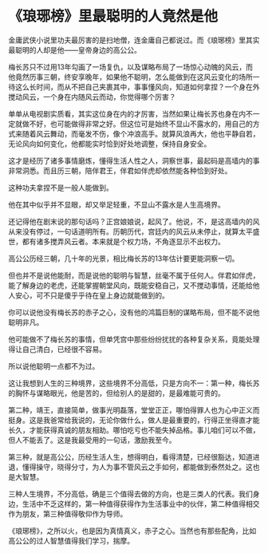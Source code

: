 # 《琅琊榜》里最聪明的人竟然是他

金庸武侠小说里功夫最厉害的是扫地僧，连金庸自己都说过。而《琅琊榜》里其实最聪明的人却是他——皇帝身边的高公公。 

梅长苏只不过用13年勾画了一场复仇，以及谋略布局了一场惊心动魄的风云，而他竟然历事三朝，终安享晚年，如果他不聪明，怎么能做到在这风云变化的场所一待这么长时间，而从不把自己夹裹其中，事事懂风向，知道如何拿捏？一个身在外搅动风云，一个身在内随风云而动，你觉得哪个厉害？ 

单单从电视剧实质看，其实这位身在内的才厉害，当然如果让梅长苏也身在内不一定就做不好，也可能做得非常之好。但这位可是始终不显山不露水的，用自己的方式来随着风云舞动，而毫发不伤，像个冲浪高手。就算风浪再大，他也平静自若，无论风向如何变化，他都能实时恰到好处地调整，保持自身安全。 

这才是经历了诸多事情磨炼，懂得生活人性之人，洞察世事，最起码是高墙内的事非常洞悉。而且历三朝，陪伴君王，伴君如伴虎却依然能各种恰到好处。 

这种功夫拿捏不是一般人能做到。 

他在其中似乎并不显眼，却又举足轻重，不显山不露水是人生高境界。 

还记得他在剧末说的那句话吗？正宫娘娘说，起风了。他说，不，是这高墙内的风从来没有停过，一句话道明所有。历朝历代，宫廷内的风云从未停止，就算太平盛世，都有诸多搅弄风云者。本来就是个权力场，不角逐显示不出权力。 

高公公历经三朝，几十年的光景，相比梅长苏的13年估计要更能洞察一切。 

但也并不是说他能耐，而是说他的聪明与智慧，丝毫不属于任何人。伴君如伴虎，能了解身边的老虎，还能掌握朝堂风向，既能安稳自己，又不搅动事情，还能给他人安心，可不只是傻乎乎待在皇上身边就能做到的。 

你可以说他没有梅长苏的赤子之心，没有他的鸿篇巨制的谋略布局，但不能不说他聪明非凡。 

他可能做不了梅长苏的事情，但单凭宫中那些纷纷扰扰的各种复杂关系，竟能处理得让自己清白，已经很不容易。 

所以说他聪明一点都不为过。 

这让我想到人生的三种境界，这些境界不分高低，只是方向不一：第一种，梅长苏的胸怀与谋略眼光，他是苦的，但给别人的是甜的，是最难能可贵的。 

第二种，靖王，直接简单，做事光明磊落，堂堂正正，哪怕得罪人也为心中正义而挺身。这是我爸常给我说的，无论你做什么，做人是最重要的，行得正坐得直才能长久，才能获得真诚的朋友相助。哪怕吃亏也不能失掉品格。事儿咱们可以不做，但人不能丢了。这是我最受用的一句话，激励我至今。 

第三种，就是高公公，历经生活人生，想得明白，看得清楚，已经很豁达，知道进退，懂得操守，晓得分寸，为人为事不管风云之手如何，都能做到泰然处之。这也是大智慧。 

三种人生境界，不分高低，确是三个值得去做的方向，也是三类人的代表。我们身边，生活中不乏这样的，第一种值得获得作为生活事业中的伙伴，第二种值得相交作为朋友，第三种值得敬仰作为导师。 

《琅琊榜》，之所以火，也是因为真情真义，赤子之心。当然也有那些配角，比如高公公的过人智慧值得我们学习，揣摩。